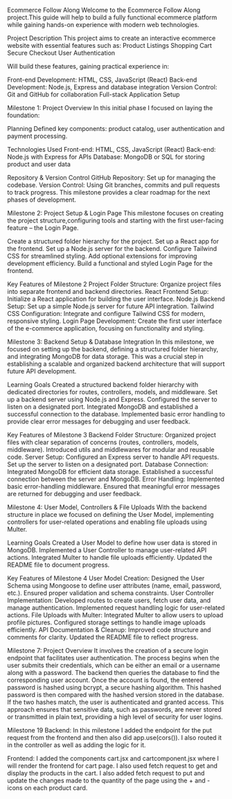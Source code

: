 Ecommerce Follow Along
Welcome to the Ecommerce Follow Along project.This guide will help to build a fully functional ecommerce platform while gaining hands-on experience with modern web technologies.

Project Description
This project aims to create an interactive ecommerce website with essential features such as:
Product Listings
Shopping Cart
Secure Checkout
User Authentication

Will build these features, gaining practical experience in:

Front-end Development: HTML, CSS, JavaScript (React)
Back-end Development: Node.js, Express and database integration
Version Control: Git and GitHub for collaboration
Full-stack Application Setup

Milestone 1: Project Overview
In this initial phase I focused on laying the foundation:

Planning
Defined key components: product catalog, user authentication and payment processing.

Technologies Used
Front-end: HTML, CSS, JavaScript (React)
Back-end: Node.js with Express for APIs
Database: MongoDB or SQL for storing product and user data

Repository & Version Control
GitHub Repository: Set up for managing the codebase.
Version Control: Using Git branches, commits and pull requests to track progress.
This milestone provides a clear roadmap for the next phases of development.

Milestone 2: Project Setup & Login Page
This milestone focuses on creating the project structure,configuring tools and starting with the first user-facing feature – the Login Page.

Create a structured folder hierarchy for the project.
Set up a React app for the frontend.
Set up a Node.js server for the backend.
Configure Tailwind CSS for streamlined styling.
Add optional extensions for improving development efficiency.
Build a functional and styled Login Page for the frontend.

Key Features of Milestone 2
Project Folder Structure: Organize project files into separate frontend and backend directories.
React Frontend Setup: Initialize a React application for building the user interface.
Node.js Backend Setup: Set up a simple Node.js server for future API integration.
Tailwind CSS Configuration: Integrate and configure Tailwind CSS for modern, responsive styling.
Login Page Development: Create the first user interface of the e-commerce application, focusing on functionality and styling.

 Milestone 3: Backend Setup & Database Integration
In this milestone, we focused on setting up the backend, defining a structured folder hierarchy, and integrating MongoDB for data storage.
This was a crucial step in establishing a scalable and organized backend architecture that will support future API development.

Learning Goals
Created a structured backend folder hierarchy with dedicated directories for routes, controllers, models, and middleware.
Set up a backend server using Node.js and Express.
Configured the server to listen on a designated port.
Integrated MongoDB and established a successful connection to the database.
Implemented basic error handling to provide clear error messages for debugging and user feedback.

Key Features of Milestone 3
Backend Folder Structure:
Organized project files with clear separation of concerns (routes, controllers, models, middleware).
Introduced utils and middlewares for modular and reusable code.
Server Setup:
Configured an Express server to handle API requests.
Set up the server to listen on a designated port.
Database Connection:
Integrated MongoDB for efficient data storage.
Established a successful connection between the server and MongoDB.
Error Handling:
Implemented basic error-handling middleware.
Ensured that meaningful error messages are returned for debugging and user feedback.

Milestone 4: User Model, Controllers & File Uploads
With the backend structure in place we focused on defining the User Model, implementing controllers for user-related operations and enabling file uploads using Multer.

Learning Goals
Created a User Model to define how user data is stored in MongoDB.
Implemented a User Controller to manage user-related API actions.
Integrated Multer to handle file uploads efficiently.
Updated the README file to document progress.

Key Features of Milestone 4
User Model Creation:
Designed the User Schema using Mongoose to define user attributes (name, email, password, etc.).
Ensured proper validation and schema constraints.
User Controller Implementation:
Developed routes to create users, fetch user data, and manage authentication.
Implemented request handling logic for user-related actions.
File Uploads with Multer:
Integrated Multer to allow users to upload profile pictures.
Configured storage settings to handle image uploads efficiently.
API Documentation & Cleanup:
Improved code structure and comments for clarity.
Updated the README file to reflect progress.

Milestone 7: Project Overview
It involves the creation of a secure login endpoint that facilitates user authentication. The process begins when the user submits their credentials, which can be either an email or a username along with a password. The backend then queries the database to find the corresponding user account. Once the account is found, the entered password is hashed using bcrypt, a secure hashing algorithm. This hashed password is then compared with the hashed version stored in the database. If the two hashes match, the user is authenticated and granted access. This approach ensures that sensitive data, such as passwords, are never stored or transmitted in plain text, providing a high level of security for user logins.

Milestone 19
Backend: In this milestone I added the endpoint for the put request from the frontend and then also did app.use(cors()). I also routed it in the controller as well as adding the logic for it.

Frontend: I added the components cart.jsx and cartcomponent.jsx where I will render the frontend for cart page. I also used fetch request to get and display the products in the cart. I also added fetch request to put and update the changes made to the quantity of the page using the + and - icons on each product card.

